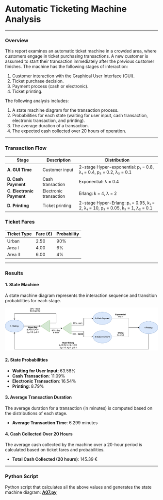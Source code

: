 # Automatic Ticketing Machine Analysis

___

### Overview

This report examines an automatic ticket machine in a crowded area, where customers engage in ticket purchasing
transactions. A new customer is assumed to start their transaction immediately after the previous customer finishes. The
machine has the following stages of interaction:

1. Customer interaction with the Graphical User Interface (GUI).
2. Ticket purchase decision.
3. Payment process (cash or electronic).
4. Ticket printing.

The following analysis includes:

1. A state machine diagram for the transaction process.
2. Probabilities for each state (waiting for user input, cash transaction, electronic transaction, and printing).
3. The average duration of a transaction.
4. The expected cash collected over 20 hours of operation.

---

### Transaction Flow

| Stage                     | Description            | Distribution                          |
|---------------------------|------------------------|---------------------------------------|
| **A. GUI Time**           | Customer input         | 2-stage Hyper-exponential: p₁ = 0.8, λ₁ = 0.4, p₂ = 0.2, λ₂ = 0.1 |
| **B. Cash Payment**       | Cash transaction       | Exponential: λ = 0.4                  |
| **C. Electronic Payment** | Electronic transaction | Erlang: k = 4, λ = 2                  |
| **D. Printing**           | Ticket printing        | 2-stage Hyper-Erlang: p₁ = 0.95, k₁ = 2, λ₁ = 10, p₂ = 0.05, k₂ = 1, λ₂ = 0.1 |


### Ticket Fares

| Ticket Type | Fare (€) | Probability |
|-------------|----------|-------------|
| Urban       | 2.50     | 90%         |
| Area I      | 4.00     | 6%          |
| Area II     | 6.00     | 4%          |

---

### Results

#### 1. State Machine

A state machine diagram represents the interaction sequence and transition probabilities for each stage.

![State Machine Diagram](A07_state_machine.png)

#### 2. State Probabilities

- **Waiting for User Input**: 63.58%
- **Cash Transaction**: 11.09%
- **Electronic Transaction**: 16.54%
- **Printing**: 8.79%

#### 3. Average Transaction Duration

The average duration for a transaction (in minutes) is computed based on the distributions of each stage.

- **Average Transaction Time**: 6.299 minutes

#### 4. Cash Collected Over 20 Hours

The average cash collected by the machine over a 20-hour period is calculated based on ticket fares and probabilities.

- **Total Cash Collected (20 hours)**: 145.39 €

---

### Python Script

Python script that calculates all the above values and generates the state machine diagram: [**A07.py**](A07.py)